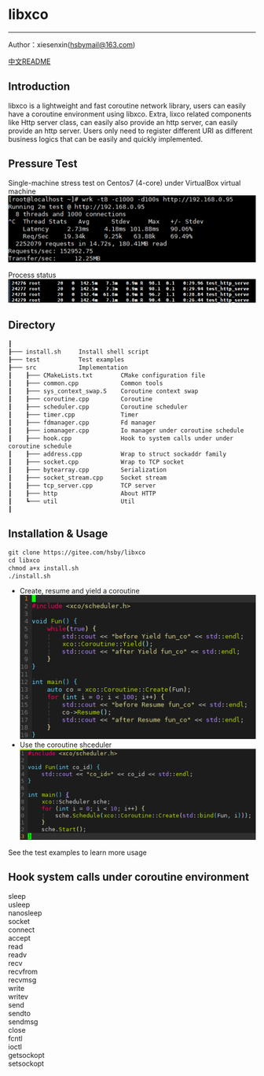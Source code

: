 # libxco

---

Author：xiesenxin(hsbymail@163.com)

[中文README](./README.md)

## Introduction

libxco is a lightweight and fast coroutine network library, users can easily have a coroutine environment using libxco.
Extra, lixco related components like Http server class, can easily also provide an http server, can easily provide an http server.
Users only need to register different URI as different business logics that can be easily and quickly implemented.

## Pressure Test

Single-machine stress test on Centos7 (4-core) under VirtualBox virtual machine  
![image-20220312105339382](https://raw.githubusercontent.com/hsbyhub/ximg/main/202203121055924.png)

Process status  
![image-20220312105415361](https://raw.githubusercontent.com/hsbyhub/ximg/main/202203121055068.png)

## Directory

```
┃
┠─── install.sh     Install shell script
┠─── test           Test examples
┠─── src            Implementation
┃    ┠─── CMakeLists.txt        CMake configuration file
┃    ┠─── common.cpp            Common tools
┃    ┠─── sys_context_swap.S    Coroutine context swap
┃    ┠─── coroutine.cpp         Coroutine
┃    ┠─── scheduler.cpp         Coroutine scheduler
┃    ┠─── timer.cpp             Timer
┃    ┠─── fdmanager.cpp         Fd manager
┃    ┠─── iomanager.cpp         Io manager under coroutine schedule
┃    ┠─── hook.cpp              Hook to system calls under under coroutine schedule
┃    ┠─── address.cpp           Wrap to struct sockaddr family
┃    ┠─── socket.cpp            Wrap to TCP socket
┃    ┠─── bytearray.cpp         Serialization
┃    ┠─── socket_stream.cpp     Socket stream
┃    ┠─── tcp_server.cpp        TCP server
┃    ┠─── http                  About HTTP
┃    ┗─── util                  Util
┃
```

## Installation & Usage
```
git clone https://gitee.com/hsby/libxco
cd libxco
chmod a+x install.sh
./install.sh
```
- Create, resume and yield a coroutine  
![image-20220312105541763](https://raw.githubusercontent.com/hsbyhub/ximg/main/202203121055805.png)
- Use the coroutine shceduler  
![image-20220312105555931](https://raw.githubusercontent.com/hsbyhub/ximg/main/202203121055967.png)

See the test examples to learn more usage

## Hook system calls under coroutine environment
sleep  
usleep  
nanosleep  
socket  
connect  
accept  
read  
readv  
recv  
recvfrom  
recvmsg  
write  
writev  
send  
sendto  
sendmsg  
close  
fcntl  
ioctl  
getsockopt  
setsockopt  
